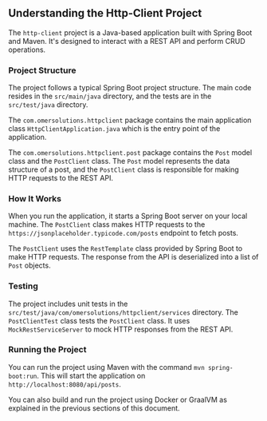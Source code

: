 # 
## Understanding the Http-Client Project

The `http-client` project is a Java-based application built with Spring Boot and Maven. It's designed to interact with a REST API and perform CRUD operations.

### Project Structure

The project follows a typical Spring Boot project structure. The main code resides in the `src/main/java` directory, and the tests are in the `src/test/java` directory.

The `com.omersolutions.httpclient` package contains the main application class `HttpClientApplication.java` which is the entry point of the application.

The `com.omersolutions.httpclient.post` package contains the `Post` model class and the `PostClient` class. The `Post` model represents the data structure of a post, and the `PostClient` class is responsible for making HTTP requests to the REST API.

### How It Works

When you run the application, it starts a Spring Boot server on your local machine. The `PostClient` class makes HTTP requests to the `https://jsonplaceholder.typicode.com/posts` endpoint to fetch posts.

The `PostClient` uses the `RestTemplate` class provided by Spring Boot to make HTTP requests. The response from the API is deserialized into a list of `Post` objects.

### Testing

The project includes unit tests in the `src/test/java/com/omersolutions/httpclient/services` directory. The `PostClientTest` class tests the `PostClient` class. It uses `MockRestServiceServer` to mock HTTP responses from the REST API.

### Running the Project

You can run the project using Maven with the command `mvn spring-boot:run`. This will start the application on `http://localhost:8080/api/posts`.

You can also build and run the project using Docker or GraalVM as explained in the previous sections of this document.
